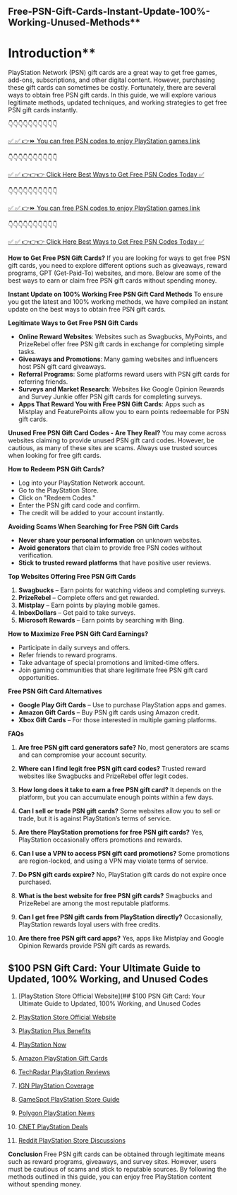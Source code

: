 ## Free-PSN-Gift-Cards-Instant-Update-100%-Working-Unused-Methods**

# Introduction**
PlayStation Network (PSN) gift cards are a great way to get free games, add-ons, subscriptions, and other digital content. However, purchasing these gift cards can sometimes be costly. Fortunately, there are several ways to obtain free PSN gift cards. In this guide, we will explore various legitimate methods, updated techniques, and working strategies to get free PSN gift cards instantly.

👇👇👇👇👇👇👇👇👇👇

[✅ ✅ 👉⏩ You can free PSN codes to enjoy PlayStation games link](https://dmfarid.com/PSN-Gift-Cards/)

 👇👇👇👇👇👇👇👇👇👇

[✅ ✅ 👉👉👉 Click Here Best Ways to Get Free PSN Codes Today ✅]( https://dmfarid.com/PSN-Gift-Cards/)

👇👇👇👇👇👇👇👇👇👇

[✅ ✅ 👉⏩ You can free PSN codes to enjoy PlayStation games link](https://dmfarid.com/PSN-Gift-Cards/)

 👇👇👇👇👇👇👇👇👇👇

[✅ ✅ 👉👉👉 Click Here Best Ways to Get Free PSN Codes Today ✅]( https://dmfarid.com/PSN-Gift-Cards/)

**How to Get Free PSN Gift Cards?**
If you are looking for ways to get free PSN gift cards, you need to explore different options such as giveaways, reward programs, GPT (Get-Paid-To) websites, and more. Below are some of the best ways to earn or claim free PSN gift cards without spending money.

**Instant Update on 100% Working Free PSN Gift Card Methods**
To ensure you get the latest and 100% working methods, we have compiled an instant update on the best ways to obtain free PSN gift cards.

**Legitimate Ways to Get Free PSN Gift Cards**
- **Online Reward Websites**: Websites such as Swagbucks, MyPoints, and PrizeRebel offer free PSN gift cards in exchange for completing simple tasks.
- **Giveaways and Promotions**: Many gaming websites and influencers host PSN gift card giveaways.
- **Referral Programs**: Some platforms reward users with PSN gift cards for referring friends.
- **Surveys and Market Research**: Websites like Google Opinion Rewards and Survey Junkie offer PSN gift cards for completing surveys.
- **Apps That Reward You with Free PSN Gift Cards**: Apps such as Mistplay and FeaturePoints allow you to earn points redeemable for PSN gift cards.

**Unused Free PSN Gift Card Codes - Are They Real?**
You may come across websites claiming to provide unused PSN gift card codes. However, be cautious, as many of these sites are scams. Always use trusted sources when looking for free gift cards.

**How to Redeem PSN Gift Cards?**
- Log into your PlayStation Network account.
- Go to the PlayStation Store.
- Click on "Redeem Codes."
- Enter the PSN gift card code and confirm.
- The credit will be added to your account instantly.

**Avoiding Scams When Searching for Free PSN Gift Cards**
- **Never share your personal information** on unknown websites.
- **Avoid generators** that claim to provide free PSN codes without verification.
- **Stick to trusted reward platforms** that have positive user reviews.

**Top Websites Offering Free PSN Gift Cards**
1. **Swagbucks** – Earn points for watching videos and completing surveys.
2. **PrizeRebel** – Complete offers and get rewarded.
3. **Mistplay** – Earn points by playing mobile games.
4. **InboxDollars** – Get paid to take surveys.
5. **Microsoft Rewards** – Earn points by searching with Bing.

**How to Maximize Free PSN Gift Card Earnings?**
- Participate in daily surveys and offers.
- Refer friends to reward programs.
- Take advantage of special promotions and limited-time offers.
- Join gaming communities that share legitimate free PSN gift card opportunities.

**Free PSN Gift Card Alternatives**
- **Google Play Gift Cards** – Use to purchase PlayStation apps and games.
- **Amazon Gift Cards** – Buy PSN gift cards using Amazon credit.
- **Xbox Gift Cards** – For those interested in multiple gaming platforms.

**FAQs**
1. **Are free PSN gift card generators safe?**
   No, most generators are scams and can compromise your account security.

2. **Where can I find legit free PSN gift card codes?**
   Trusted reward websites like Swagbucks and PrizeRebel offer legit codes.

3. **How long does it take to earn a free PSN gift card?**
   It depends on the platform, but you can accumulate enough points within a few days.

4. **Can I sell or trade PSN gift cards?**
   Some websites allow you to sell or trade, but it is against PlayStation’s terms of service.

5. **Are there PlayStation promotions for free PSN gift cards?**
   Yes, PlayStation occasionally offers promotions and rewards.

6. **Can I use a VPN to access PSN gift card promotions?**
   Some promotions are region-locked, and using a VPN may violate terms of service.

7. **Do PSN gift cards expire?**
   No, PlayStation gift cards do not expire once purchased.

8. **What is the best website for free PSN gift cards?**
   Swagbucks and PrizeRebel are among the most reputable platforms.

9. **Can I get free PSN gift cards from PlayStation directly?**
   Occasionally, PlayStation rewards loyal users with free credits.

10. **Are there free PSN gift card apps?**
    Yes, apps like Mistplay and Google Opinion Rewards provide PSN gift cards as rewards.


## $100 PSN Gift Card: Your Ultimate Guide to Updated, 100% Working, and Unused Codes

1. [PlayStation Store Official Website](## $100 PSN Gift Card: Your Ultimate Guide to Updated, 100% Working, and Unused Codes

1. [PlayStation Store Official Website](https://dmfarid.com/PSN-Gift-Cards/)  
2. [PlayStation Plus Benefits](https://dmfarid.com/PSN-Gift-Cards/)  
3. [PlayStation Now](https://dmfarid.com/PSN-Gift-Cards/)  
4. [Amazon PlayStation Gift Cards](https://dmfarid.com/PSN-Gift-Cards/)  
5. [TechRadar PlayStation Reviews](https://dmfarid.com/PSN-Gift-Cards/)  
6. [IGN PlayStation Coverage](https://dmfarid.com/PSN-Gift-Cards/)  
7. [GameSpot PlayStation Store Guide](https://dmfarid.com/PSN-Gift-Cards/)  
8. [Polygon PlayStation News](https://dmfarid.com/PSN-Gift-Cards/)  
9. [CNET PlayStation Deals](https://dmfarid.com/PSN-Gift-Cards/)  
10. [Reddit PlayStation Store Discussions](https://dmfarid.com/PSN-Gift-Cards/)


**Conclusion**
Free PSN gift cards can be obtained through legitimate means such as reward programs, giveaways, and survey sites. However, users must be cautious of scams and stick to reputable sources. By following the methods outlined in this guide, you can enjoy free PlayStation content without spending money.

